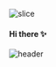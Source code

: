 


![slice](https://capsule-render.vercel.app/api?type=slice&color=0:EEFF00,100:a82da8&height=200&text=Welcome%20to%20Juhyi's%20Githube&desc=IoT%20Development%20Study%20Repository&descSize=18&descAlign=60&descAlignY=45&fontSize=43&fontAlign=70&fontAlignY=20&rotate=13)
#### Hi there ✨ 
![header](https://github-readme-stats.vercel.app/api/pin/?username=anuraghazra&repo=github-readme-stats&cache_seconds=86400&theme=shades-of-purple)



<!--
**Juhyi/juhyi** is a ✨ _special_ ✨ repository because its `README.md` (this file) appears on your GitHub profile.

Here are some ideas to get you started:

- 🔭 I’m currently working on ...
- 🌱 I’m currently learning ...
- 👯 I’m looking to collaborate on ...
- 🤔 I’m looking for help with ...
- 💬 Ask me about ...
- 📫 How to reach me: ...
- 😄 Pronouns: ...
- ⚡ Fun fact: ...
-->
